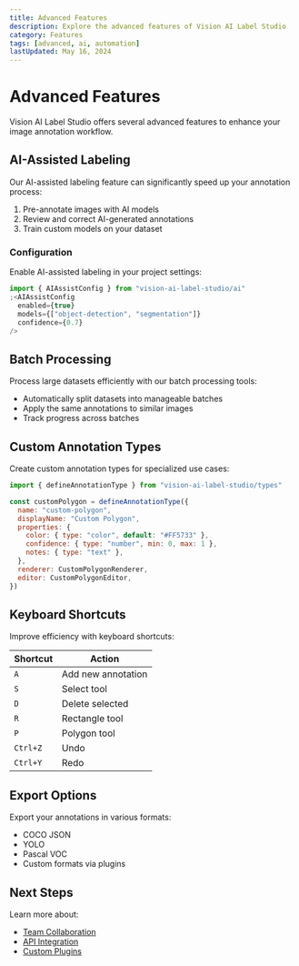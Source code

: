 ```yaml
---
title: Advanced Features
description: Explore the advanced features of Vision AI Label Studio
category: Features
tags: [advanced, ai, automation]
lastUpdated: May 16, 2024
---
```


# Advanced Features

Vision AI Label Studio offers several advanced features to enhance your image annotation workflow.

## AI-Assisted Labeling

Our AI-assisted labeling feature can significantly speed up your annotation process:

1. Pre-annotate images with AI models
2. Review and correct AI-generated annotations
3. Train custom models on your dataset

### Configuration

Enable AI-assisted labeling in your project settings:

```jsx
import { AIAssistConfig } from "vision-ai-label-studio/ai"
;<AIAssistConfig
  enabled={true}
  models={["object-detection", "segmentation"]}
  confidence={0.7}
/>
```

## Batch Processing

Process large datasets efficiently with our batch processing tools:

- Automatically split datasets into manageable batches
- Apply the same annotations to similar images
- Track progress across batches

## Custom Annotation Types

Create custom annotation types for specialized use cases:

```jsx
import { defineAnnotationType } from "vision-ai-label-studio/types"

const customPolygon = defineAnnotationType({
  name: "custom-polygon",
  displayName: "Custom Polygon",
  properties: {
    color: { type: "color", default: "#FF5733" },
    confidence: { type: "number", min: 0, max: 1 },
    notes: { type: "text" },
  },
  renderer: CustomPolygonRenderer,
  editor: CustomPolygonEditor,
})
```

## Keyboard Shortcuts

Improve efficiency with keyboard shortcuts:

| Shortcut | Action             |
| -------- | ------------------ |
| `A`      | Add new annotation |
| `S`      | Select tool        |
| `D`      | Delete selected    |
| `R`      | Rectangle tool     |
| `P`      | Polygon tool       |
| `Ctrl+Z` | Undo               |
| `Ctrl+Y` | Redo               |

## Export Options

Export your annotations in various formats:

- COCO JSON
- YOLO
- Pascal VOC
- Custom formats via plugins

## Next Steps

Learn more about:

- [Team Collaboration](/documentation/team-collaboration)
- [API Integration](/documentation/api-integration)
- [Custom Plugins](/documentation/custom-plugins)
